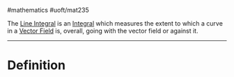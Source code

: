 #mathematics 
#uoft/mat235 

The [Line Integral](.md) is an [Integral](Integral.md) which measures the extent to which a curve in a [Vector Field](Vector%20Field) is, overall, going with the vector field or against it. 

---
# Definition

